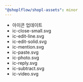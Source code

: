 ```yaml
---
"@shoplflow/shopl-assets": minor
---
```

- 아이콘 업데이트
- ic-close-small.svg
- ic-edit-line.svg
- ic-edit-solid.svg
- ic-mention.svg
- ic-paste.svg
- ic-photo.svg
- ic-reply.svg
- ic-subtract.svg
- ic-video.svg
